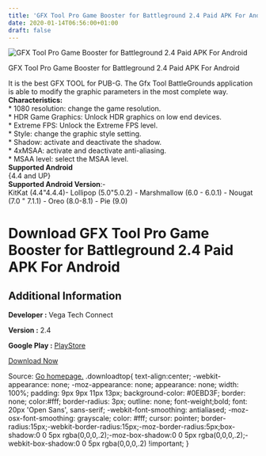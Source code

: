 ```yaml
---
title: 'GFX Tool Pro Game Booster for Battleground 2.4 Paid APK For Android'
date: 2020-01-14T06:56:00+01:00
draft: false
---
```


![GFX Tool Pro Game Booster for Battleground 2.4 Paid APK For Android](https://i2.wp.com/apkhome.net/wp-content/uploads/2020/01/GFX-Tool-Pro-Game-Booster-for-Battleground-2.4-Paid.png "GFX Tool Pro Game Booster for Battleground 2.4 Paid APK For Android")

  

GFX Tool Pro Game Booster for Battleground 2.4 Paid APK For Android

It is the best GFX TOOL for PUB-G. The Gfx Tool BattleGrounds application is able to modify the graphic parameters in the most complete way.  
**Characteristics:**  
\* 1080 resolution: change the game resolution.  
\* HDR Game Graphics: Unlock HDR graphics on low end devices.  
\* Extreme FPS: Unlock the Extreme FPS level.  
\* Style: change the graphic style setting.  
\* Shadow: activate and deactivate the shadow.  
\* 4xMSAA: activate and deactivate anti-aliasing.  
\* MSAA level: select the MSAA level.  
**Supported Android**  
{4.4 and UP}  
**Supported Android Version**:-  
KitKat (4.4"4.4.4)- Lollipop (5.0"5.0.2) - Marshmallow (6.0 - 6.0.1) - Nougat (7.0 " 7.1.1) - Oreo (8.0-8.1) - Pie (9.0)

Download GFX Tool Pro Game Booster for Battleground 2.4 Paid APK For Android
============================================================================

Additional Information
----------------------

**Developer :** Vega Tech Connect

**Version :** 2.4

**Google Play :** [PlayStore](https://play.google.com/store/apps/details?id=com.vegagamebooster.gfxtools.pro&hl=en)

  

[Download Now](https://store4app.co/post/gfx-tool-pro-game-booster-for-battleground-2-4-paid-apk-for-android_1578912169)

  
Source: [Go homepage.](https://store4app.co/post/gfx-tool-pro-game-booster-for-battleground-2-4-paid-apk-for-android_1578912169) .downloadtop{ text-align:center; -webkit-appearance: none; -moz-appearance: none; appearance: none; width: 100%; padding: 9px 9px 11px 13px; background-color: #0EBD3F; border: none; color:#fff; border-radius: 3px; outline: none; font-weight;bold; font: 20px 'Open Sans', sans-serif; -webkit-font-smoothing: antialiased; -moz-osx-font-smoothing: grayscale; color: #fff; cursor: pointer; border-radius:15px;-webkit-border-radius:15px;-moz-border-radius:5px;box-shadow:0 0 5px rgba(0,0,0,.2);-moz-box-shadow:0 0 5px rgba(0,0,0,.2);-webkit-box-shadow:0 0 5px rgba(0,0,0,.2) !important; }